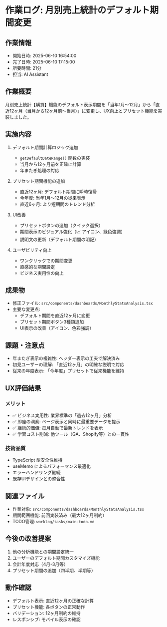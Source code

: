 # 作業ログ: 月別売上統計のデフォルト期間変更

## 作業情報
- 開始日時: 2025-06-10 16:54:00
- 完了日時: 2025-06-10 17:15:00
- 所要時間: 21分
- 担当: AI Assistant

## 作業概要
月別売上統計【購買】機能のデフォルト表示期間を「当年1月〜12月」から「直近12ヶ月（当月から12ヶ月前〜当月）」に変更し、UX向上とプリセット機能を実装しました。

## 実施内容
1. デフォルト期間計算ロジック追加
   - `getDefaultDateRange()` 関数の実装
   - 当月から12ヶ月前を正確に計算
   - 年またぎ処理の対応

2. プリセット期間機能の追加
   - 直近12ヶ月: デフォルト期間に瞬時復帰
   - 今年度: 当年1月〜12月の従来表示
   - 直近6ヶ月: より短期間のトレンド分析

3. UI改善
   - プリセットボタンの追加（クイック選択）
   - 期間表示のビジュアル強化（📈 アイコン、緑色強調）
   - 説明文の更新（デフォルト期間の明記）

4. ユーザビリティ向上
   - ワンクリックでの期間変更
   - 直感的な期間設定
   - ビジネス実用性の向上

## 成果物
- 修正ファイル: `src/components/dashboards/MonthlyStatsAnalysis.tsx`
- 主要な変更点:
  - デフォルト期間を直近12ヶ月に変更
  - プリセット期間ボタン3種類追加
  - UI表示の改善（アイコン、色彩強調）

## 課題・注意点
- 年またぎ表示の複雑性: ヘッダー表示の工夫で解決済み
- 初見ユーザーの理解: 「直近12ヶ月」の明確な説明で対応
- 従来の年度表示: 「今年度」プリセットで従来機能を維持

## UX評価結果
### メリット
- ✅ ビジネス実用性: 業界標準の「過去12ヶ月」分析
- ✅ 即座の洞察: ページ表示と同時に最重要データを提示
- ✅ 継続的価値: 毎月自動で最新トレンドを表示
- ✅ 学習コスト削減: 他ツール（GA、Shopify等）との一貫性

### 技術品質
- TypeScript 型安全性維持
- useMemo によるパフォーマンス最適化
- エラーハンドリング継続
- 既存UIデザインとの整合性

## 関連ファイル
- 作業対象: `src/components/dashboards/MonthlyStatsAnalysis.tsx`
- 期間範囲機能: 前回実装済み（最大12ヶ月制約）
- TODO管理: `worklog/tasks/main-todo.md`

## 今後の改善提案
1. 他の分析機能との期間設定統一
2. ユーザーのデフォルト期間カスタマイズ機能
3. 会計年度対応（4月-3月等）
4. プリセット期間の追加（四半期、半期等）

## 動作確認
- デフォルト表示: 直近12ヶ月の正確な計算
- プリセット機能: 各ボタンの正常動作
- バリデーション: 12ヶ月制約の維持
- レスポンシブ: モバイル表示の確認 